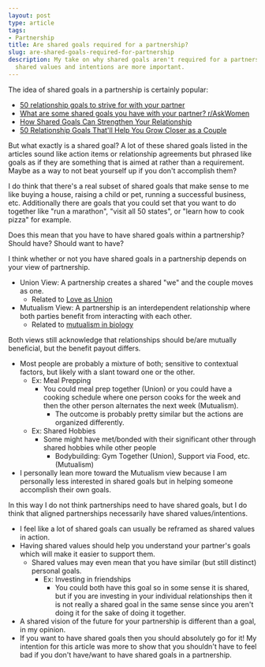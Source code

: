 ```yaml
---
layout: post
type: article
tags:
- Partnership
title: Are shared goals required for a partnership?
slug: are-shared-goals-required-for-partnership
description: My take on why shared goals aren't required for a partnership, but that
  shared values and intentions are more important.
---
```


The idea of shared goals in a partnership is certainly popular:
* [50 relationship goals to strive for with your partner](https://www.betterup.com/blog/relationship-goals)
* [What are some shared goals you have with your partner? r/AskWomen](https://www.reddit.com/r/AskWomen/comments/11858mh/what_are_some_shared_goals_you_have_with_your/)
* [How Shared Goals Can Strengthen Your Relationship](https://www.laureltherapy.net/blog/how-shared-goals-can-strengthen-your-relationship)
* [50 Relationship Goals That'll Help You Grow Closer as a Couple](https://parade.com/1339937/marynliles/relationship-goals/)

But what exactly is a shared goal? A lot of these shared goals listed in the articles sound like action items or relationship agreements but phrased like goals as if they are something that is aimed at rather than a requirement. Maybe as a way to not beat yourself up if you don't accomplish them?

I do think that there's a real subset of shared goals that make sense to me like buying a house, raising a child or pet, running a successful business, etc. Additionally there are goals that you could set that you want to do together like "run a marathon", "visit all 50 states", or "learn how to cook pizza" for example.

Does this mean that you have to have shared goals within a partnership? Should have? Should want to have?

I think whether or not you have shared goals in a partnership depends on your view of partnership.
* Union View: A partnership creates a shared "we" and the couple moves as one.
    * Related to [Love as Union](https://plato.stanford.edu/entries/love/#LoveUnio)
* Mutualism View: A partnership is an interdependent relationship where both parties benefit from interacting with each other.
    * Related to [mutualism in biology](https://www.britannica.com/science/mutualism-biology)

Both views still acknowledge that relationships should be/are mutually beneficial, but the benefit payout differs.
* Most people are probably a mixture of both; sensitive to contextual factors, but likely with a slant toward one or the other.
    * Ex: Meal Prepping
        * You could meal prep together (Union) or you could have a cooking schedule where one person cooks for the week and then the other person alternates the next week (Mutualism).
            * The outcome is probably pretty similar but the actions are organized differently.
    * Ex: Shared Hobbies
        * Some might have met/bonded with their significant other through shared hobbies while other people 
            * Bodybuilding: Gym Together (Union), Support via Food, etc. (Mutualism)
* I personally lean more toward the Mutualism view because I am personally less interested in shared goals but in helping someone accomplish their own goals.

In this way I do not think partnerships need to have shared goals, but I do think that aligned partnerships necessarily have shared values/intentions.
* I feel like a lot of shared goals can usually be reframed as shared values in action.
* Having shared values should help you understand your partner's goals which will make it easier to support them.
    * Shared values may even mean that you have similar (but still distinct) personal goals.
        * Ex: Investing in friendships
            * You could both have this goal so in some sense it is shared, but if you are investing in your individual relationships then it is not really a shared goal in the same sense since you aren't doing it for the sake of doing it together.
* A shared vision of the future for your partnership is different than a goal, in my opinion.
* If you want to have shared goals then you should absolutely go for it! My intention for this article was more to show that you shouldn't have to feel bad if you don't have/want to have shared goals in a partnership.